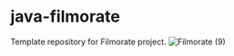# java-filmorate
Template repository for Filmorate project.
![Filmorate (9)](https://github.com/ibrgmvtmr/java-filmorate/assets/122607659/51de4754-bfc7-47e9-9a9f-c38b6e8bd88c)
